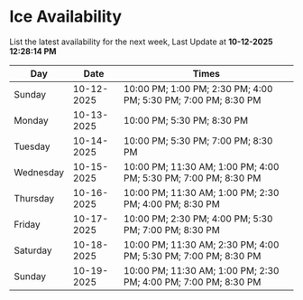# Ice Availability

List the latest availability for the next week, Last Update at **10-12-2025 12:28:14 PM**

| Day         | Date        | Times       |
| ----------- | ----------- | ----------- |
|Sunday|10-12-2025|10:00 PM; 1:00 PM; 2:30 PM; 4:00 PM; 5:30 PM; 7:00 PM; 8:30 PM|
|Monday|10-13-2025|10:00 PM; 5:30 PM; 8:30 PM|
|Tuesday|10-14-2025|10:00 PM; 5:30 PM; 7:00 PM; 8:30 PM|
|Wednesday|10-15-2025|10:00 PM; 11:30 AM; 1:00 PM; 4:00 PM; 5:30 PM; 7:00 PM; 8:30 PM|
|Thursday|10-16-2025|10:00 PM; 11:30 AM; 1:00 PM; 2:30 PM; 4:00 PM; 8:30 PM|
|Friday|10-17-2025|10:00 PM; 2:30 PM; 4:00 PM; 5:30 PM; 7:00 PM; 8:30 PM|
|Saturday|10-18-2025|10:00 PM; 11:30 AM; 2:30 PM; 4:00 PM; 5:30 PM; 7:00 PM; 8:30 PM|
|Sunday|10-19-2025|10:00 PM; 11:30 AM; 1:00 PM; 2:30 PM; 4:00 PM; 7:00 PM; 8:30 PM|
